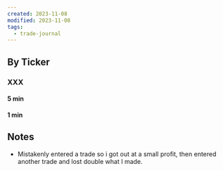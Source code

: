 ```yaml
---
created: 2023-11-08
modified: 2023-11-08
tags:
  - trade-journal
---
```

## By Ticker
### XXX
#### 5 min
#### 1 min

## Notes
- Mistakenly entered a trade so i got out at a small profit, then entered another trade and lost double what I made. 